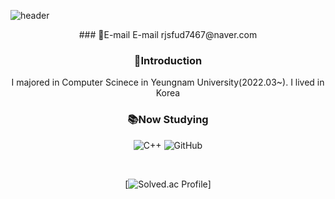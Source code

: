 ![header](https://capsule-render.vercel.app/api?type=waving&animation=fadeIn&color=gradient&height=250&section=header&text=Welcome%20to%20GeonRyoung's%20Github&fontSize=50)
<div align="center">
### 📧E-mail   E-mail
rjsfud7467@naver.com

### 👋Introduction 
I majored in Computer Scinece in Yeungnam University(2022.03~).
I lived in Korea

### 📚Now Studying
![C++](https://img.shields.io/badge/c++-%2300599C.svg?style=for-the-badge&logo=c%2B%2B&logoColor=white)
![GitHub](https://img.shields.io/badge/github-%23121011.svg?style=for-the-badge&logo=github&logoColor=white)

<br>

[![Solved.ac Profile](http://mazassumnida.wtf/api/v2/generate_badge?boj=fud7467)]
</div>
